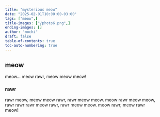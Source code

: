 ```yaml
---
title: "mysterious meow"
date: "2025-02-01T10:00:00-03:00"
tags: ["meow",]
title-images: ["/photo6.png",]
ending-images: []
author: "mochi"
draft: false
table-of-contents: true
toc-auto-numbering: true
---
```

<!-- introduction -->
## meow
meow... meow rawr, meow meow meow!
<!--more-->
<!-- rest of the content -->
### rawr
rawr meow, meow meow rawr, rawr meow meow. meow rawr meow meow, rawr rawr rawr meow rawr, rawr meow meow.
meow rawr, meow rawr meow!
